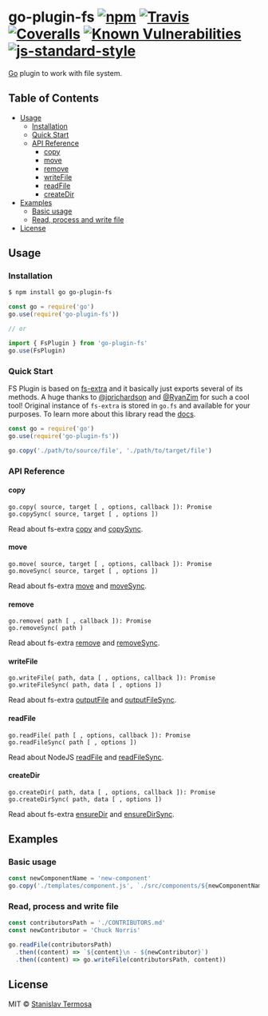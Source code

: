 # go-plugin-fs [![npm](https://img.shields.io/npm/v/go-plugin-fs.svg?style=flat-square)](https://www.npmjs.com/package/go-plugin-fs) [![Travis](https://img.shields.io/travis/gocli/go-plugin-fs.svg?style=flat-square)](https://travis-ci.org/gocli/go-plugin-fs) [![Coveralls](https://img.shields.io/coveralls/github/gocli/go-plugin-fs.svg?style=flat-square)](https://coveralls.io/github/gocli/go-plugin-fs) [![Known Vulnerabilities](https://snyk.io/test/github/gocli/go-plugin-fs/badge.svg?style=flat-square)](https://snyk.io/test/github/gocli/go-plugin-fs) [![js-standard-style](https://img.shields.io/badge/code%20style-standard-green.svg?style=flat-square)](https://github.com/gocli/go-plugin-fs)

[Go](https://www.npmjs.com/package/go) plugin to work with file system.

## Table of Contents

- [Usage](#usage)
  - [Installation](#installation)
  - [Quick Start](#quick-start)
  - [API Reference](#api-reference)
    - [copy](#copy)
    - [move](#move)
    - [remove](#remove)
    - [writeFile](#writefile)
    - [readFile](#readfile)
    - [createDir](#createdir)
- [Examples](#examples)
  - [Basic usage](#basic-usage)
  - [Read, process and write file](#read-process-and-write-file)
- [License](#license)

## Usage

### Installation

```bash
$ npm install go go-plugin-fs
```

```js
const go = require('go')
go.use(require('go-plugin-fs'))

// or

import { FsPlugin } from 'go-plugin-fs'
go.use(FsPlugin)
```

### Quick Start

FS Plugin is based on [fs-extra](https://www.npmjs.com/package/fs-extra) and it basically just exports several of its methods.
A huge thanks to [@jprichardson](https://github.com/jprichardson) and [@RyanZim](https://github.com/RyanZim) for such a cool tool!
Original instance of `fs-extra` is stored in `go.fs` and available for your purposes.
To learn more about this library read the [docs](https://www.npmjs.com/package/fs-extra).

```js
const go = require('go')
go.use(require('go-plugin-fs'))

go.copy('./path/to/source/file', './path/to/target/file')
```

### API Reference

#### copy

```
go.copy( source, target [ , options, callback ]): Promise
go.copySync( source, target [ , options ])
```

Read about fs-extra [copy](https://github.com/jprichardson/node-fs-extra/blob/5.0.0/docs/copy.md) and [copySync](https://github.com/jprichardson/node-fs-extra/blob/5.0.0/docs/copy-sync.md).

#### move

```
go.move( source, target [ , options, callback ]): Promise
go.moveSync( source, target [ , options ])
```

Read about fs-extra [move](https://github.com/jprichardson/node-fs-extra/blob/5.0.0/docs/move.md) and [moveSync](https://github.com/jprichardson/node-fs-extra/blob/5.0.0/docs/move-sync.md).

#### remove

```
go.remove( path [ , callback ]): Promise
go.removeSync( path )
```

Read about fs-extra [remove](https://github.com/jprichardson/node-fs-extra/blob/5.0.0/docs/remove.md) and [removeSync](https://github.com/jprichardson/node-fs-extra/blob/5.0.0/docs/remove-sync.md).

#### writeFile

```
go.writeFile( path, data [ , options, callback ]): Promise
go.writeFileSync( path, data [ , options ])
```

Read about fs-extra [outputFile](https://github.com/jprichardson/node-fs-extra/blob/5.0.0/docs/outputFile.md) and [outputFileSync](https://github.com/jprichardson/node-fs-extra/blob/5.0.0/docs/outputFile-sync.md).

#### readFile

```
go.readFile( path [ , options, callback ]): Promise
go.readFileSync( path [ , options ])
```

Read about NodeJS [readFile](https://nodejs.org/api/fs.html#fs_fs_readfile_path_options_callback) and [readFileSync](https://nodejs.org/api/fs.html#fs_fs_readfilesync_path_options).

#### createDir

```
go.createDir( path, data [ , options, callback ]): Promise
go.createDirSync( path, data [ , options ])
```

Read about fs-extra [ensureDir](https://github.com/jprichardson/node-fs-extra/blob/5.0.0/docs/ensureDir.md) and [ensureDirSync](https://github.com/jprichardson/node-fs-extra/blob/5.0.0/docs/ensureDir-sync.md).

## Examples

### Basic usage

```js
const newComponentName = 'new-component'
go.copy('./templates/component.js', `./src/components/${newComponentName}.js`)
```

### Read, process and write file

```js
const contributorsPath = './CONTRIBUTORS.md'
const newContributor = 'Chuck Norris'

go.readFile(contributorsPath)
  .then((content) => `${content}\n - ${newContributor}`)
  .then((content) => go.writeFile(contributorsPath, content))
```

## License

MIT © [Stanislav Termosa](https://github.com/termosa)

